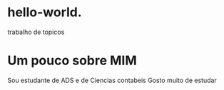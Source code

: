 # hello-world.
trabalho de topicos

# Um pouco sobre MIM
Sou estudante de ADS e de Ciencias contabeis
Gosto muito de estudar
